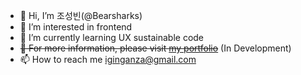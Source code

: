 - 👋 Hi, I’m 조성빈(@Bearsharks)
- 👀 I’m interested in frontend
- 🌱 I’m currently learning UX sustainable code
- ~~💞️ For more information, please visit [my portfolio](https://bearsharks.github.io/portfolio/)~~ (In Development)
- 📫 How to reach me [iginganza@gmail.com](mailto:iginganza@gmail.com)
